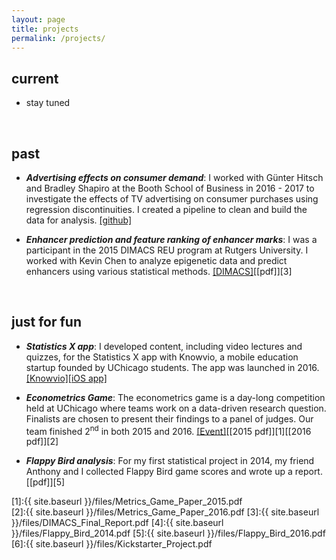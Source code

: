 ```yaml
---
layout: page
title: projects
permalink: /projects/
---
```


## current

* stay tuned

<br>

## past

* ***Advertising effects on consumer demand***: I worked with G&uuml;nter Hitsch and Bradley Shapiro at the Booth School of Business in 2016 - 2017 to investigate the effects of TV advertising on consumer purchases using regression discontinuities. I created a pipeline to clean and build the data for analysis. [[github]](https://github.com/albertkuo/Booth)

* ***Enhancer prediction and feature ranking of enhancer marks***: I was a participant in the 2015 DIMACS REU program at Rutgers University. I worked with Kevin Chen to analyze epigenetic data and predict enhancers using various statistical methods. [[DIMACS]](http://reu.dimacs.rutgers.edu/)[[pdf]][3]

<br>

## just for fun 

* ***Statistics X app***: I developed content, including video lectures and quizzes, for the Statistics X app with Knowvio, a mobile education startup founded by UChicago students. The app was launched in 2016. [[Knowvio]](http://knowvio.org/)[[iOS app]](https://itunes.apple.com/us/app/statistics-x-college-ap-stats/id1087170766?mt=8)
* ***Econometrics Game***: The econometrics game is a day-long competition held at UChicago where teams work on a data-driven research question. Finalists are chosen to present their findings to a panel of judges. Our team finished 2<sup>nd</sup> in both 2015 and 2016. [[Event]](https://bfi.uchicago.edu/news/news/challenge-undergraduates-address-real-world-problems-econometrics)[[2015 pdf]][1][[2016 pdf]][2]

* ***Flappy Bird analysis***: For my first statistical project in 2014, my friend Anthony and I collected Flappy Bird game scores and wrote up a report. [[pdf]][5]

[1]:{{ site.baseurl }}/files/Metrics_Game_Paper_2015.pdf   
[2]:{{ site.baseurl }}/files/Metrics_Game_Paper_2016.pdf 
[3]:{{ site.baseurl }}/files/DIMACS_Final_Report.pdf
[4]:{{ site.baseurl }}/files/Flappy_Bird_2014.pdf
[5]:{{ site.baseurl }}/files/Flappy_Bird_2016.pdf
[6]:{{ site.baseurl }}/files/Kickstarter_Project.pdf